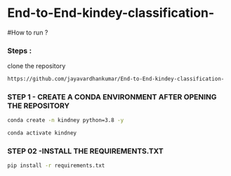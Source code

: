 # End-to-End-kindey-classification-




#How to run ?

### Steps :


clone the repository 

```bash
https://github.com/jayavardhankumar/End-to-End-kindey-classification-

```
### STEP 1 - CREATE A CONDA ENVIRONMENT AFTER OPENING THE REPOSITORY 

```bash
conda create -n kindney python=3.8 -y 
```
```bash
conda activate kindney
```



### STEP 02 -INSTALL THE REQUIREMENTS.TXT
```bash
pip install -r requirements.txt



